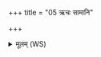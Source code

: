 +++
title = "05 ऋचः सामानि"

+++
<details><summary>मूलम् (WS)</summary>

ऋचः सामानि छन्दांसि पुराणं यजुषा सह ।  
उच्छिष्टाज्जज्ञिरे सर्वे दिवि देवा दिविश्रितः ॥ ६ ॥
</details>